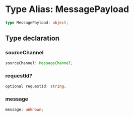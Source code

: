 # Type Alias: MessagePayload

```ts
type MessagePayload: object;
```

## Type declaration

### sourceChannel

```ts
sourceChannel: MessageChannel;
```

### requestId?

```ts
optional requestId: string;
```

### message

```ts
message: unknown;
```
